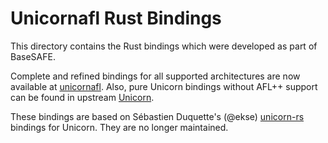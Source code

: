 # Unicornafl Rust Bindings

This directory contains the Rust bindings which were developed as part of BaseSAFE.

Complete and refined bindings for all supported architectures are now available at [unicornafl](https://github.com/AFLplusplus/unicornafl).
Also, pure Unicorn bindings without AFL++ support can be found in upstream [Unicorn](https://github.com/unicorn-engine/unicorn/tree/next).

These bindings are based on Sébastien Duquette's (@ekse) [unicorn-rs](https://github.com/unicorn-rs/unicorn-rs) bindings for Unicorn. They are no longer maintained.